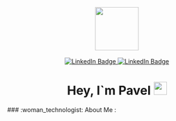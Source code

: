<div id="header" align="center">
  <img src="https://media.giphy.com/media/v1.Y2lkPTc5MGI3NjExbm52czJoa2VvajQxenduaHpvZWkwd3Y1c3J5MTh5bzRyamk4Y2FubSZlcD12MV9pbnRlcm5hbF9naWZfYnlfaWQmY3Q9Zw/scZPhLqaVOM1qG4lT9/giphy.gif" width="100"/>
</div>
<br>
<div id="badges" align="center">
  <a href="https://www.linkedin.com/in/pavel-ryabov/">
    <img src="https://img.shields.io/badge/LinkedIn-blue?style=for-the-badge&logo=linkedin&logoColor=white" alt="LinkedIn Badge"/>
  </a>
  <a href="https://t.me/user3482">
    <img src="https://img.shields.io/badge/Telegram-blue?style=for-the-badge&logo=telegram&logoColor=white" alt="LinkedIn Badge"/>
  </a>
</div>
<div id="counter" align="center">
  <img src="https://komarev.com/ghpvc/?username=Devayter&style=flat-square&color=blue" alt=""/>
</div>

<div align="center">
  <h1>
    Hey, I`m Pavel <img src="https://media.giphy.com/media/hvRJCLFzcasrR4ia7z/giphy.gif" width="30px"/>
  </h1>
</div>
### :woman_technologist: About Me :
